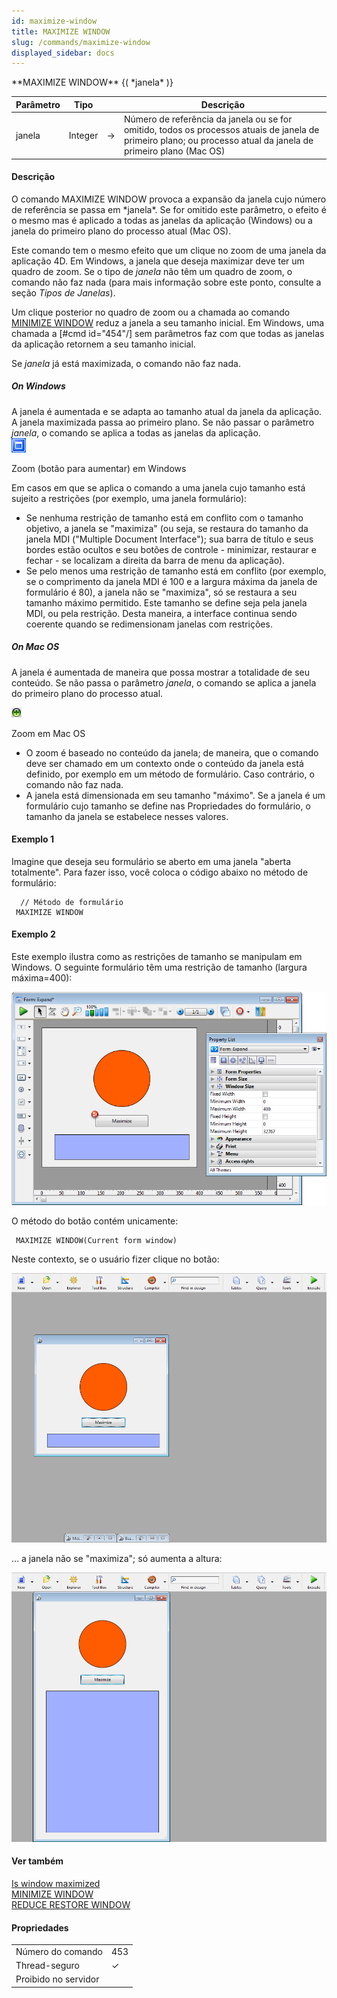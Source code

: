 ```yaml
---
id: maximize-window
title: MAXIMIZE WINDOW
slug: /commands/maximize-window
displayed_sidebar: docs
---
```


<!--REF #_command_.MAXIMIZE WINDOW.Syntax-->**MAXIMIZE WINDOW** {( *janela* )}<!-- END REF-->
<!--REF #_command_.MAXIMIZE WINDOW.Params-->
| Parâmetro | Tipo |  | Descrição |
| --- | --- | --- | --- |
| janela | Integer | &#8594;  | Número de referência da janela ou se for omitido, todos os processos atuais de janela de primeiro plano; ou processo atual da janela de primeiro plano (Mac OS) |

<!-- END REF-->

#### Descrição 

<!--REF #_command_.MAXIMIZE WINDOW.Summary-->O comando MAXIMIZE WINDOW provoca a expansão da janela cujo número de referência se passa em *janela*.<!-- END REF--> Se for omitido este parâmetro, o efeito é o mesmo mas é aplicado a todas as janelas da aplicação (Windows) ou a janela do primeiro plano do processo atual (Mac OS).  

Este comando tem o mesmo efeito que um clique no zoom de uma janela da aplicação 4D. Em Windows, a janela que deseja maximizar deve ter um quadro de zoom. Se o tipo de *janela* não têm um quadro de zoom, o comando não faz nada (para mais informação sobre este ponto, consulte a seção *Tipos de Janelas*).

Um clique posterior no quadro de zoom ou a chamada ao comando [MINIMIZE WINDOW](minimize-window.md) reduz a janela a seu tamanho inicial. Em Windows, uma chamada a \[#cmd id="454"/\] sem parâmetros faz com que todas as janelas da aplicação retornem a seu tamanho inicial.

Se *janela* já está maximizada, o comando não faz nada.

##### On Windows 

A janela é aumentada e se adapta ao tamanho atual da janela da aplicação. A janela maximizada passa ao primeiro plano. Se não passar o parâmetro *janela*, o comando se aplica a todas as janelas da aplicação.  
![](../assets/en/commands/pict39344.en.png) 

Zoom (botão para aumentar) em Windows

Em casos em que se aplica o comando a uma janela cujo tamanho está sujeito a restrições (por exemplo, uma janela formulário): 

* Se nenhuma restrição de tamanho está em conflito com o tamanho objetivo, a janela se "maximiza" (ou seja, se restaura do tamanho da janela MDI ("Multiple Document Interface"); sua barra de título e seus bordes estão ocultos e seu botões de controle - minimizar, restaurar e fechar - se localizam a direita da barra de menu da aplicação).
* Se pelo menos uma restrição de tamanho está em conflito (por exemplo, se o comprimento da janela MDI é 100 e a largura máxima da janela de formulário é 80), a janela não se "maximiza", só se restaura a seu tamanho máximo permitido. Este tamanho se define seja pela janela MDI, ou pela restrição. Desta maneira, a interface continua sendo coerente quando se redimensionam janelas com restrições.

##### On Mac OS 

A janela é aumentada de maneira que possa mostrar a totalidade de seu conteúdo. Se não passa o parâmetro *janela*, o comando se aplica a janela do primeiro plano do processo atual.

![](../assets/en/commands/pict39345.en.png)

 Zoom em Mac OS  
* O zoom é baseado no conteúdo da janela; de maneira, que o comando deve ser chamado em um contexto onde o conteúdo da janela está definido, por exemplo em um método de formulário. Caso contrário, o comando não faz nada.
* A janela está dimensionada em seu tamanho "máximo". Se a janela é um formulário cujo tamanho se define nas Propriedades do formulário, o tamanho da janela se estabelece nesses valores.

#### Exemplo 1 

Imagine que deseja seu formulário se aberto em uma janela "aberta totalmente". Para fazer isso, você coloca o código abaixo no método de formulário:

```4d
  // Método de formulário
 MAXIMIZE WINDOW
```

#### Exemplo 2 

Este exemplo ilustra como as restrições de tamanho se manipulam em Windows. O seguinte formulário têm uma restrição de tamanho (largura máxima=400):

![](../assets/en/commands/pict1476223.en.png)

O método do botão contém unicamente:

```4d
 MAXIMIZE WINDOW(Current form window)
```

Neste contexto, se o usuário fizer clique no botão:

![](../assets/en/commands/pict1476225.en.png)

... a janela não se "maximiza"; só aumenta a altura:

![](../assets/en/commands/pict1476363.en.png)

#### Ver também 

[Is window maximized](is-window-maximized.md)  
[MINIMIZE WINDOW](minimize-window.md)  
[REDUCE RESTORE WINDOW](reduce-restore-window.md)  

#### Propriedades
|  |  |
| --- | --- |
| Número do comando | 453 |
| Thread-seguro | &check; |
| Proibido no servidor ||


